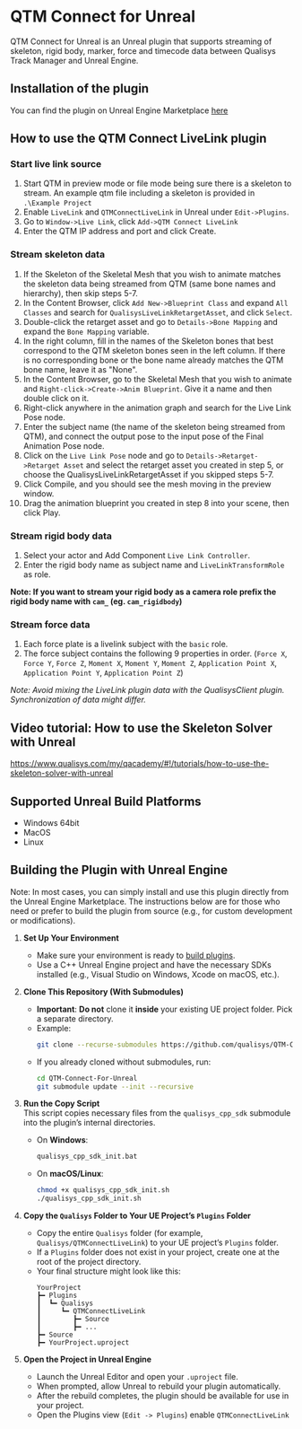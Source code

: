 # QTM Connect for Unreal
QTM Connect for Unreal is an Unreal plugin that supports streaming of skeleton, rigid body, marker, force and timecode data between Qualisys Track Manager and Unreal Engine.

## Installation of the plugin
You can find the plugin on Unreal Engine Marketplace [here](https://www.fab.com/listings/0be18c14-a8d8-40fb-8932-89d07fc9774c)

## How to use the QTM Connect LiveLink plugin
### Start live link source
1. Start QTM in preview mode or file mode being sure there is a skeleton to stream. An example qtm file including a skeleton is provided in `.\Example Project`
2. Enable `LiveLink` and `QTMConnectLiveLink` in Unreal under `Edit->Plugins`.
3. Go to `Window->Live Link`, click `Add->QTM Connect LiveLink`
4. Enter the QTM IP address and port and click Create.

### Stream skeleton data
1. If the Skeleton of the Skeletal Mesh that you wish to animate matches the skeleton data being streamed from QTM (same bone names and hierarchy), then skip steps 5-7.
2. In the Content Browser, click `Add New->Blueprint Class` and expand `All Classes` and search for `QualisysLiveLinkRetargetAsset`, and click `Select`.
3. Double-click the retarget asset and go to `Details->Bone Mapping` and expand the `Bone Mapping` variable.
4. In the right column, fill in the names of the Skeleton bones that best correspond to the QTM skeleton bones seen in the left column. If there is no corresponding 
   bone or the bone name already matches the QTM bone name, leave it as "None".
5. In the Content Browser, go to the Skeletal Mesh that you wish to animate and `Right-click->Create->Anim Blueprint`. Give it a name and then double click on it.
6. Right-click anywhere in the animation graph and search for the Live Link Pose node.
7. Enter the subject name (the name of the skeleton being streamed from QTM), and connect the output pose to the input pose of the Final Animation Pose node.
8. Click on the `Live Link Pose` node and go to `Details->Retarget->Retarget Asset` and select the retarget asset you created in step 5, or choose the QualisysLiveLinkRetargetAsset 
   if you skipped steps 5-7. 
9. Click Compile, and you should see the mesh moving in the preview window. 
10. Drag the animation blueprint you created in step 8 into your scene, then click Play.

### Stream rigid body data
1. Select your actor and Add Component `Live Link Controller`.
2. Enter the rigid body name as subject name and `LiveLinkTransformRole` as role.

**Note: If you want to stream your rigid body as a camera role prefix the rigid body name with `cam_` (eg. `cam_rigidbody`)**

### Stream force data
1. Each force plate is a livelink subject with the `basic` role. 
2. The force subject contains the following 9 properties in order. (`Force X`, `Force Y`, `Force Z`, `Moment X`, `Moment Y`, `Moment Z`, `Application Point X`, `Application Point Y`, `Application Point Z`)

*Note: Avoid mixing the LiveLink plugin data with the QualisysClient plugin. Synchronization of data might differ.*

## Video tutorial: How to use the Skeleton Solver with Unreal
https://www.qualisys.com/my/qacademy/#!/tutorials/how-to-use-the-skeleton-solver-with-unreal

## Supported Unreal Build Platforms
* Windows 64bit
* MacOS
* Linux

## Building the Plugin with Unreal Engine
Note: In most cases, you can simply install and use this plugin directly from the Unreal Engine Marketplace. The instructions below are for those who need or prefer to build the plugin from source (e.g., for custom development or modifications).
1. **Set Up Your Environment**  
   - Make sure your environment is ready to [build plugins](https://dev.epicgames.com/community/learning/tutorials/qz93/unreal-engine-building-plugins).  
   - Use a C++ Unreal Engine project and have the necessary SDKs installed (e.g., Visual Studio on Windows, Xcode on macOS, etc.).

2. **Clone This Repository (With Submodules)**  
   - **Important**: **Do not** clone it **inside** your existing UE project folder. Pick a separate directory.  
   - Example:
     ```bash
     git clone --recurse-submodules https://github.com/qualisys/QTM-Connect-For-Unreal.git
     ```
   - If you already cloned without submodules, run:
     ```bash
     cd QTM-Connect-For-Unreal
     git submodule update --init --recursive
     ```

3. **Run the Copy Script**  
  This script copies necessary files from the `qualisys_cpp_sdk` submodule into the plugin’s internal directories.
   - On **Windows**:
      ```cmd
      qualisys_cpp_sdk_init.bat
      ```
   - On **macOS/Linux**:
      ```bash
      chmod +x qualisys_cpp_sdk_init.sh
      ./qualisys_cpp_sdk_init.sh
      ```

4. **Copy the `Qualisys` Folder to Your UE Project’s `Plugins` Folder**  
   - Copy the entire `Qualisys` folder (for example, `Qualisys/QTMConnectLiveLink`) to your UE project’s `Plugins` folder.  
   - If a `Plugins` folder does not exist in your project, create one at the root of the project directory.  
   - Your final structure might look like this:
     ```
     YourProject
     ┣━ Plugins
     ┃  ┗━ Qualisys
     ┃     ┗━ QTMConnectLiveLink
     ┃        ┣━ Source
     ┃        ┣━ ...
     ┣━ Source
     ┣━ YourProject.uproject
     ```

5. **Open the Project in Unreal Engine**  
   - Launch the Unreal Editor and open your `.uproject` file.  
   - When prompted, allow Unreal to rebuild your plugin automatically.  
   - After the rebuild completes, the plugin should be available for use in your project.
   - Open the Plugins view (`Edit -> Plugins`) enable ``QTMConnectLiveLink``
 